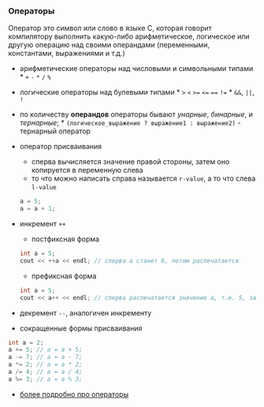 ### Операторы

Оператор это символ или слово в языке С, которая говорит компилятору выполнить какую-либо арифметическое, логическое или другую операцию над своими операндами (переменными, константами, выражениями и т.д.)

* арифметические операторы над числовыми и символьными типами
      * `+` `-`  `*` `/` `%`
* логические операторы над булевыми типами
      * `>` `<` `>=` `<=` `==` `!=`
      * `&&`, `||`, `!`

* по количеству **операндов** операторы бывают *унарные*, *бинарные*, и *тернарные*;
      * `(логическое_выражение ? выражение1 : выражение2)` - тернарный оператор
* оператор присваивания
  * сперва вычисляется значение правой стороны, затем оно копируется в переменную слева
  * то что можно написать справа называется `r-value`, а то что слева `l-value`
  ```cpp
  a = 5;
  a = a + 1;
  ```
* инкремент `++`
  * постфиксная форма
  ```cpp
  int a = 5;
  cout << ++a << endl; // сперва a станет 6, потом распечатается
  ```
  * префиксная форма

  ```cpp
  int a = 5;
  cout << a++ << endl; // сперва распечатается значение a, т.е. 5, затем a станет 6
  ```
* декремент `--`, аналогичен инкременту
* сокращенные формы присваивания
```cpp
int a = 2;
a += 5; // a = a + 5;
a -= 7; // a = a - 7;
a *= 2; // a = a * 2;
a /= 4; // a = a / 4;
a %= 3; // a = a % 3;
```
   * [более подробно про операторы](https://ru.wikipedia.org/wiki/Операторы_в_C_и_C%2B%2B)
